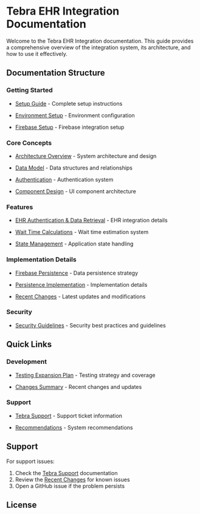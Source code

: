 # Tebra EHR Integration Documentation

Welcome to the Tebra EHR Integration documentation. This guide provides a comprehensive overview of the integration system, its architecture, and how to use it effectively.

## Documentation Structure

### Getting Started

- [Setup Guide](setup-guide.md) - Complete setup instructions

- [Environment Setup](../ENVIRONMENT_SETUP.md) - Environment configuration

- [Firebase Setup](../FIREBASE_SETUP.md) - Firebase integration setup

### Core Concepts

- [Architecture Overview](architecture.md) - System architecture and design

- [Data Model](data-model.md) - Data structures and relationships

- [Authentication](auth.md) - Authentication system

- [Component Design](component-design.md) - UI component architecture

### Features

- [EHR Authentication & Data Retrieval](feature-ehr-auth-data-retrieval.md) - EHR integration details

- [Wait Time Calculations](wait-time-calculations.md) - Wait time estimation system

- [State Management](state-management-improvements.md) - Application state handling

### Implementation Details

- [Firebase Persistence](firebase-persistence-plan.md) - Data persistence strategy

- [Persistence Implementation](../PERSISTENCE_IMPLEMENTATION.md) - Implementation details

- [Recent Changes](recent-changes.md) - Latest updates and modifications

### Security

- [Security Guidelines](../SECURITY.md) - Security best practices and guidelines

## Quick Links

### Development

- [Testing Expansion Plan](../testing-expansion-plan.md) - Testing strategy and coverage

- [Changes Summary](../CHANGES_SUMMARY.md) - Recent changes and updates

### Support

- [Tebra Support](../tebra-support-ticket-revised.md) - Support ticket information

- [Recommendations](../recommendation.md) - System recommendations

## Support

For support issues:

1. Check the [Tebra Support](../tebra-support-ticket-revised.md) documentation
2. Review the [Recent Changes](recent-changes.md) for known issues
3. Open a GitHub issue if the problem persists

## License
